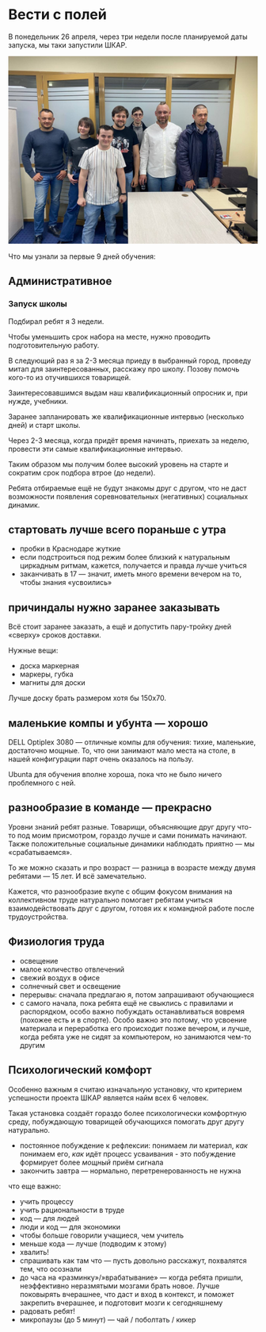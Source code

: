 # Вести с полей

В понедельник 26 апреля, через три недели после планируемой даты запуска, мы таки запустили ШКАР.

![Апрельская группа](April-start.jpg)

Что мы узнали за первые 9 дней обучения:

## Административное

### Запуск школы

Подбирал ребят я 3 недели.

Чтобы уменьшить срок набора на месте, нужно проводить подготовительную работу.

В следующий раз я за 2-3 месяца приеду в выбранный город, проведу митап для заинтересованных, расскажу про школу. Позову помочь кого-то из отучившихся товарищей.

Заинтересовавшимся выдам наш квалификационный опросник и, при нужде, учебники.

Заранее запланировать же квалификационные интервью (несколько дней) и старт школы.

Через 2-3 месяца, когда придёт время начинать, приехать за неделю, провести эти самые квалификационные интервью.

Таким образом мы получим более высокий уровень на старте и сократим срок подбора втрое (до недели).

Ребята отбираемые ещё не будут знакомы друг с другом, что не даст возможности появления соревновательных (негативных) социальных динамик.

## стартовать лучше всего пораньше с утра

- пробки в Краснодаре жуткие
- если подстроиться под режим более близкий к натуральным циркадным ритмам, кажется, получается и правда лучше учиться
- заканчивать в 17 — значит, иметь много времени вечером на то, чтобы знания «усвоились»

## причиндалы нужно заранее заказывать

Всё стоит заранее заказать, а ещё и допустить пару-тройку дней «сверху» сроков доставки.

Нужные вещи:
- доска маркерная
- маркеры, губка
- магниты для доски

Лучше доску брать размером хотя бы 150х70.

## маленькие компы и убунта — хорошо

DELL Optiplex 3080 — отличные компы для обучения: тихие, маленькие, достаточно мощные. То, что они занимают мало места на столе, в нашей конфигурации парт очень оказалось на пользу.

Ubunta для обучения вполне хороша, пока что не было ничего проблемного с ней.

## разнообразие в команде — прекрасно

Уровни знаний ребят разные. Товарищи, объясняющие друг другу что-то под моим присмотром, гораздо лучше и сами понимать начинают. Также положительные социальные динамики наблюдать приятно — мы «срабатываемся».

То же можно сказать и про возраст — разница в возрасте между двумя ребятами — 15 лет. И всё замечательно.

Кажется, что разнообразие вкупе с общим фокусом внимания на коллективном труде натурально помогает ребятам учиться взаимодействовать друг с другом, готовя их к командной работе после трудоустройства.

## Физиология труда

- освещение
- малое количество отвлечений
- свежий воздух в офисе
- солнечный свет и освещение
- перерывы: сначала предлагаю я, потом запрашивают обучающиеся
- с самого начала, пока ребята ещё не свыклись с правилами и распорядком, особо важно побуждать останавливаться вовремя (похожее есть и в спорте). Особо важно это потому, что усвоение материала и переработка его происходит позже вечером, и лучше, когда ребята уже не сидят за компьютером, но занимаются чем-то другим


## Психологический комфорт

Особенно важным я считаю изначальную установку, что критерием успешности проекта ШКАР является найм всех 6 человек.

Такая установка создаёт гораздо более психологически комфортную среду, побуждающую товарищей обучающихся помогать друг другу натурально.

- постоянное побуждение к рефлексии: понимаем ли материал, _как_ понимаем его, _как_ идёт процесс усваивания - это побуждение формирует более _мощный_ приём сигнала
- закончить завтра — нормально, перетренерованность не нужна

что еще важно:
- учить процессу
- учить рациональности в труде
- код — для людей
- люди и код — для экономики
- чтобы больше говорили учащиеся, чем учитель
- меньше кода — лучше (подводим к этому)
- хвалить!
- спрашивать как там что — пусть довольно расскажут, похвалятся тем, что осознали
- до часа на «разминку»/»врабатывание» — когда ребята пришли, неэффективно неразмятыми мозгами брать новое. Лучше поковырять вчерашнее, что даст и вход в контекст, и поможет закрепить вчерашнее, и подготовит мозги к сегодняшнему
- радовать ребят!
- микропаузы (до 5 минут) — чай / поболтать / кикер
